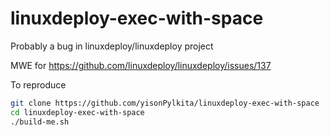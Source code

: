 # linuxdeploy-exec-with-space
Probably a bug in linuxdeploy/linuxdeploy project

MWE for https://github.com/linuxdeploy/linuxdeploy/issues/137


To reproduce

```bash
git clone https://github.com/yisonPylkita/linuxdeploy-exec-with-space
cd linuxdeploy-exec-with-space
./build-me.sh
```
